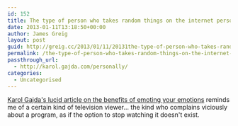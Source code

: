 ```yaml
---
id: 152
title: The type of person who takes random things on the internet personally
date: 2013-01-11T13:18:50+00:00
author: James Greig
layout: post
guid: http://greig.cc/2013/01/11/20131the-type-of-person-who-takes-random-things-on-the-internet-personally/
permalink: /the-type-of-person-who-takes-random-things-on-the-internet-personally/
passthrough_url:
  - http://karol.gajda.com/personally/
categories:
  - Uncategorised
---
```

<p><a href="http://karol.gajda.com/personally/" data-link-type="external">Karol Gajda's lucid article on the benefits of emoting your emotions</a> reminds me of a certain kind of television viewer... the kind who complains viciously about a program, as if the option to stop watching it doesn't exist.</p><p></p><p></p><p></p>